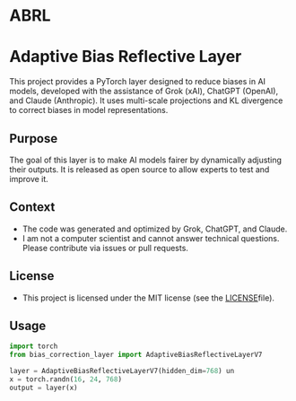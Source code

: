 # ABRL
# Adaptive Bias Reflective Layer

This project provides a PyTorch layer designed to reduce biases in AI models, developed with the assistance of Grok (xAI), ChatGPT (OpenAI), and Claude (Anthropic). It uses multi-scale projections and KL divergence to correct biases in model representations.

## Purpose
The goal of this layer is to make AI models fairer by dynamically adjusting their outputs. It is released as open source to allow experts to test and improve it.

## Context
- The code was generated and optimized by Grok, ChatGPT, and Claude.
- I am not a computer scientist and cannot answer technical questions. Please contribute via issues or pull requests.

## License
- This project is licensed under the MIT license (see the [LICENSE](LICENSE)file).

## Usage
```python
import torch
from bias_correction_layer import AdaptiveBiasReflectiveLayerV7

layer = AdaptiveBiasReflectiveLayerV7(hidden_dim=768) un
x = torch.randn(16, 24, 768)
output = layer(x)



